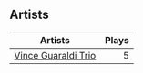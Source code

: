 ## Artists
Artists | Plays 
----- | -----: 
[Vince Guaraldi Trio](/artists/vince-guaraldi-trio-37943) | 5


